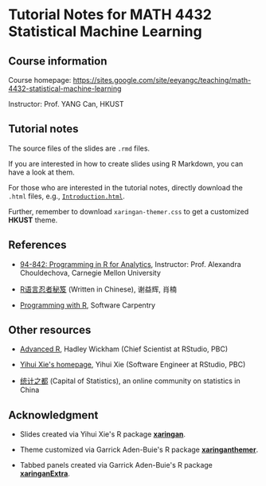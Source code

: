 # Tutorial Notes for MATH 4432 Statistical Machine Learning

## Course information

Course homepage: https://sites.google.com/site/eeyangc/teaching/math-4432-statistical-machine-learning
 
Instructor: Prof. YANG Can, HKUST

## Tutorial notes

The source files of the slides are `.rmd` files.

If you are interested in how to create slides using R Markdown, you can have a look at them.

For those who are interested in the tutorial notes, directly download the `.html` files, e.g., [`Introduction.html`](https://github.com/statwangz/MATH-4432-Statistical-Machine-Learning/blob/main/T01/Introduction.html).

Further, remember to download `xaringan-themer.css` to get a customized **HKUST** theme.

## References

- [94-842: Programming in R for Analytics](https://www.andrew.cmu.edu/user/achoulde/94842/), Instructor: Prof. Alexandra Chouldechova, Carnegie Mellon University

- [R语言忍者秘笈](https://bookdown.org/yihui/r-ninja/) (Written in Chinese), 谢益辉, 肖楠

- [Programming with R](https://swcarpentry.github.io/r-novice-inflammation/), Software Carpentry

## Other resources

- [Advanced R](https://adv-r.hadley.nz/), Hadley Wickham (Chief Scientist at RStudio, PBC)

- [Yihui Xie's homepage](https://yihui.org/), Yihui Xie (Software Engineer at RStudio, PBC)

- [统计之都](https://cosx.org/) (Capital of Statistics), an online community on statistics in China

## Acknowledgment
 
- Slides created via Yihui Xie's R package [**xaringan**](https://github.com/yihui/xaringan).

- Theme customized via Garrick Aden-Buie's R package [**xaringanthemer**](https://github.com/gadenbuie/xaringanthemer).

- Tabbed panels created via Garrick Aden-Buie's R package [**xaringanExtra**](https://github.com/gadenbuie/xaringanExtra/).

